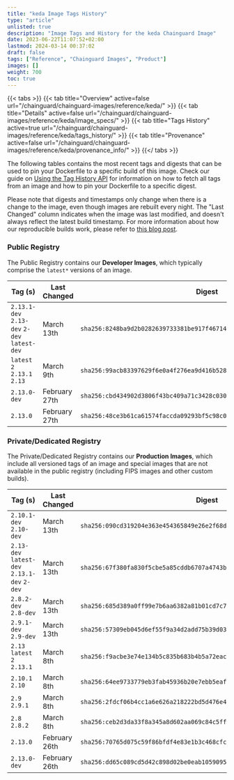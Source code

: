 ```yaml
---
title: "keda Image Tags History"
type: "article"
unlisted: true
description: "Image Tags and History for the keda Chainguard Image"
date: 2023-06-22T11:07:52+02:00
lastmod: 2024-03-14 00:37:02
draft: false
tags: ["Reference", "Chainguard Images", "Product"]
images: []
weight: 700
toc: true
---
```


{{< tabs >}}
{{< tab title="Overview" active=false url="/chainguard/chainguard-images/reference/keda/" >}}
{{< tab title="Details" active=false url="/chainguard/chainguard-images/reference/keda/image_specs/" >}}
{{< tab title="Tags History" active=true url="/chainguard/chainguard-images/reference/keda/tags_history/" >}}
{{< tab title="Provenance" active=false url="/chainguard/chainguard-images/reference/keda/provenance_info/" >}}
{{</ tabs >}}

The following tables contains the most recent tags and digests that can be used to pin your Dockerfile to a specific build of this image. Check our guide on [Using the Tag History API](/chainguard/chainguard-images/using-the-tag-history-api/) for information on how to fetch all tags from an image and how to pin your Dockerfile to a specific digest.

Please note that digests and timestamps only change when there is a change to the image, even though images are rebuilt every night. The "Last Changed" column indicates when the image was last modified, and doesn't always reflect the latest build timestamp. For more information about how our reproducible builds work, please refer to [this blog post](https://www.chainguard.dev/unchained/reproducing-chainguards-reproducible-image-builds).

### Public Registry
The Public Registry contains our **Developer Images**, which typically comprise the `latest*` versions of an image.

| Tag (s)                                       | Last Changed  | Digest                                                                    |
|-----------------------------------------------|---------------|---------------------------------------------------------------------------|
|  `2.13.1-dev` `2.13-dev` `2-dev` `latest-dev` | March 13th    | `sha256:8248ba9d2b0282639733381be917f46714992ae128c7a2547c2845d323fd14c4` |
|  `latest` `2` `2.13.1` `2.13`                 | March 9th     | `sha256:99acb83397629f6e0a4f276ea9d416b528222c9c8d41f078a1cb5d3b5c9549ef` |
|  `2.13.0-dev`                                 | February 27th | `sha256:cbd434902d3806f43bc409a71c3428c03077079a411bb386717b80a9e58aef50` |
|  `2.13.0`                                     | February 27th | `sha256:48ce3b61ca61574faccda09293bf5c98c06fea3db04c1ca935123b1147f4419b` |


### Private/Dedicated Registry
The Private/Dedicated Registry contains our **Production Images**, which include all versioned tags of an image and special images that are not available in the public registry (including FIPS images and other custom builds).

| Tag (s)                                       | Last Changed  | Digest                                                                    |
|-----------------------------------------------|---------------|---------------------------------------------------------------------------|
|  `2.10.1-dev` `2.10-dev`                      | March 13th    | `sha256:090cd319204e363e454365849e26e2f68d4a19760b35717d4b4d500063695516` |
|  `2.13-dev` `latest-dev` `2.13.1-dev` `2-dev` | March 13th    | `sha256:67f380fa830f5cbe5a85cddb6707a4743be8cc0954cfff44dfedc5db3b257d26` |
|  `2.8.2-dev` `2.8-dev`                        | March 13th    | `sha256:685d389a0ff99e7b6aa6382a81b01cd7c7bd5ba58827be4cc640bfd77d3dcb37` |
|  `2.9.1-dev` `2.9-dev`                        | March 13th    | `sha256:57309eb045d6ef55f9a34d2add75b39d03eba7789d6ca6508486dfb7fbd33220` |
|  `2.13` `latest` `2` `2.13.1`                 | March 8th     | `sha256:f9acbe3e74e134b5c835b683b4b5a72eac5b65cced4ea0a8f53ebb1b4e28ddf4` |
|  `2.10.1` `2.10`                              | March 8th     | `sha256:64ee9733779eb3fab45936b20e7ebb5eaf31f6aafce77e67f14b273a264b8f21` |
|  `2.9` `2.9.1`                                | March 8th     | `sha256:2fdcf06b4cc1a6e626a218222bd5d476e43a9ffdd6d39c6194e33fbf98421c0b` |
|  `2.8` `2.8.2`                                | March 8th     | `sha256:ceb2d3da33f8a345a8d602aa069c84c5ffdad17f95a5252efc902ddb3ac18621` |
|  `2.13.0`                                     | February 26th | `sha256:70765d075c59f86bfdf4e83e1b3c468cfc0848dfad0e051d8d770cf9024cdc60` |
|  `2.13.0-dev`                                 | February 26th | `sha256:dd65c089cd5d42c898d02be0eab10590957d6000c1be8ead463f6c0e37c09d08` |

